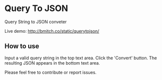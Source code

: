 # Query To JSON

Query String to JSON conveter

Live demo: http://bmitch.co/static/querytojson/

## How to use ##
Input a valid query string in the top text area.
Click the 'Convert' button.
The resulting JSON appears in the bottom text area.

Please feel free to contribute or report issues.
